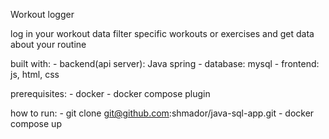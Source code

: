 Workout logger

log in your workout data
filter specific workouts or exercises and get data about your routine

built with:
    - backend(api server): Java spring
    - database: mysql
    - frontend: js, html, css

prerequisites:
    - docker
    - docker compose plugin

how to run:
    - git clone git@github.com:shmador/java-sql-app.git
    - docker compose up


